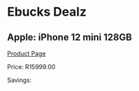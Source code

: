 
# Ebucks Dealz
## Apple: iPhone 12 mini 128GB
[Product Page](https://www.ebucks.com/web/shop/productSelected.do?prodId=1069545949&catId=1126033699)

Price: R15999.00

Savings: 


	